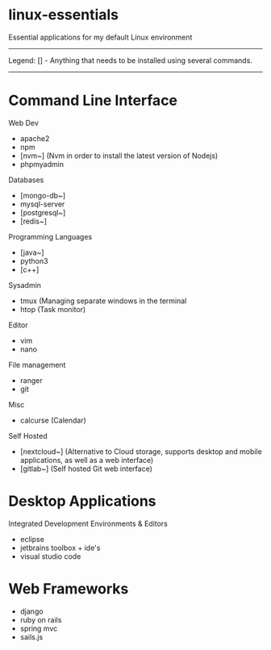 # linux-essentials
Essential applications for my default Linux environment

___________________________________________________________________________
Legend: [] - Anything that needs to be installed using several commands. 
___________________________________________________________________________

# Command Line Interface


Web Dev

* apache2
* npm
* [nvm~] (Nvm in order to install the latest version of Nodejs)
* phpmyadmin

Databases

* [mongo-db~] 
* mysql-server
* [postgresql~]
* [redis~]

Programming Languages

* [java~]
* python3
* [c++]

Sysadmin

* tmux (Managing separate windows in the terminal
* htop (Task monitor)

Editor

* vim
* nano

File management

* ranger
* git

Misc

* calcurse (Calendar)

Self Hosted 

* [nextcloud~] (Alternative to Cloud storage, supports desktop and mobile applications, as well as a web interface)
* [gitlab~] (Self hosted Git web interface) 


# Desktop Applications

Integrated Development Environments & Editors

* eclipse
* jetbrains toolbox + ide's
* visual studio code



# Web Frameworks

* django
* ruby on rails
* spring mvc
* sails.js
